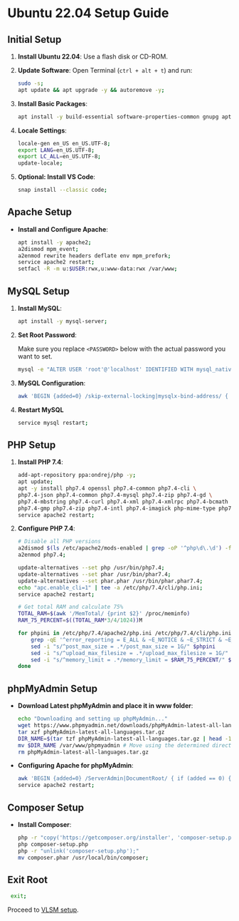 # Ubuntu 22.04 Setup Guide

## Initial Setup

1. **Install Ubuntu 22.04**: Use a flash disk or CD-ROM.
2. **Update Software**: Open Terminal (`ctrl + alt + t`) and run:

    ```bash
    sudo -s;
    apt update && apt upgrade -y && autoremove -y;

    ```
3. **Install Basic Packages**:

    ```bash
    apt install -y build-essential software-properties-common gnupg apt-transport-https ca-certificates lsb-release wget vim zip unzip curl acl snapd rsync git gdebi net-tools sed mawk;

    ```
4. **Locale Settings**:

    ```bash
	locale-gen en_US en_US.UTF-8;
    export LANG=en_US.UTF-8;
    export LC_ALL=en_US.UTF-8;
    update-locale;

    ```
5. **Optional: Install VS Code**:

    ```bash
    snap install --classic code;

    ```

## Apache Setup

* **Install and Configure Apache**:

    ```bash
    apt install -y apache2;
    a2dismod mpm_event;
    a2enmod rewrite headers deflate env mpm_prefork;
    service apache2 restart;
    setfacl -R -m u:$USER:rwx,u:www-data:rwx /var/www;

    ```

## MySQL Setup

1. **Install MySQL**:

    ```bash
    apt install -y mysql-server;

    ```
2. **Set Root Password**:

    Make sure you replace `<PASSWORD>` below with the actual password you want to set.

    ```bash
    mysql -e "ALTER USER 'root'@'localhost' IDENTIFIED WITH mysql_native_password BY '<PASSWORD>'; FLUSH PRIVILEGES;";

    ```
3. **MySQL Configuration**:

    ```bash
    awk 'BEGIN {added=0} /skip-external-locking|mysqlx-bind-address/ { if (added == 0) { print; print "sql_mode ="; print "innodb_strict_mode = 0"; added=1; next; } } { print }' /etc/mysql/mysql.conf.d/mysqld.cnf > tmpfile && mv tmpfile /etc/mysql/mysql.conf.d/mysqld.cnf;

    ```
4. **Restart MySQL**

    ```bash
    service mysql restart;

    ```

## PHP Setup

1. **Install PHP 7.4**:

    ```bash
    add-apt-repository ppa:ondrej/php -y;
    apt update;
    apt -y install php7.4 openssl php7.4-common php7.4-cli \
    php7.4-json php7.4-common php7.4-mysql php7.4-zip php7.4-gd \
    php7.4-mbstring php7.4-curl php7.4-xml php7.4-xmlrpc php7.4-bcmath \
    php7.4-gmp php7.4-zip php7.4-intl php7.4-imagick php-mime-type php7.4-apcu;
    service apache2 restart;

    ```
2. **Configure PHP 7.4**:

    ```bash
    # Disable all PHP versions
    a2dismod $(ls /etc/apache2/mods-enabled | grep -oP '^php\d\.\d') -f
    a2enmod php7.4;

    update-alternatives --set php /usr/bin/php7.4;
    update-alternatives --set phar /usr/bin/phar7.4;
    update-alternatives --set phar.phar /usr/bin/phar.phar7.4;
    echo "apc.enable_cli=1" | tee -a /etc/php/7.4/cli/php.ini;
    service apache2 restart;

    ```

    ```bash
    # Get total RAM and calculate 75%
    TOTAL_RAM=$(awk '/MemTotal/ {print $2}' /proc/meminfo)
    RAM_75_PERCENT=$((TOTAL_RAM*3/4/1024))M

    for phpini in /etc/php/7.4/apache2/php.ini /etc/php/7.4/cli/php.ini; do
        grep -qE '^error_reporting = E_ALL & ~E_NOTICE & ~E_STRICT & ~E_DEPRECATED & ~E_WARNING' $phpini || sed -i "s/^error_reporting = .*/error_reporting = E_ALL & ~E_NOTICE & ~E_STRICT & ~E_DEPRECATED & ~E_WARNING/" $phpini
        sed -i "s/^post_max_size = .*/post_max_size = 1G/" $phpini
        sed -i "s/^upload_max_filesize = .*/upload_max_filesize = 1G/" $phpini
        sed -i "s/^memory_limit = .*/memory_limit = $RAM_75_PERCENT/" $phpini
    done
    ```

## phpMyAdmin Setup

* **Download Latest phpMyAdmin and place it in www folder**:

	```bash
	echo "Downloading and setting up phpMyAdmin..."
    wget https://www.phpmyadmin.net/downloads/phpMyAdmin-latest-all-languages.tar.gz
    tar xzf phpMyAdmin-latest-all-languages.tar.gz
    DIR_NAME=$(tar tzf phpMyAdmin-latest-all-languages.tar.gz | head -1 | cut -f1 -d"/") # Get the directory name from the tar file.
    mv $DIR_NAME /var/www/phpmyadmin # Move using the determined directory name
    rm phpMyAdmin-latest-all-languages.tar.gz

	```
* **Configuring Apache for phpMyAdmin**:

	```bash
	awk 'BEGIN {added=0} /ServerAdmin|DocumentRoot/ { if (added == 0) { print; print "Alias /phpmyadmin /var/www/phpmyadmin"; added=1; next; } } { print }' /etc/apache2/sites-available/000-default.conf > tmpfile && mv tmpfile /etc/apache2/sites-available/000-default.conf;
	service apache2 restart;

	```

## Composer Setup

* **Install Composer**:

    ```bash
    php -r "copy('https://getcomposer.org/installer', 'composer-setup.php');"
    php composer-setup.php
    php -r "unlink('composer-setup.php');"
    mv composer.phar /usr/local/bin/composer;

    ```

## Exit Root

   ```bash
    exit;

   ```

Proceed to [VLSM setup](../README.md).
